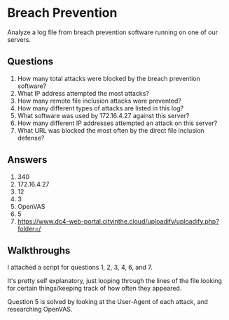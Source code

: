 # Breach Prevention
Analyze a log file from breach prevention software running on one of our servers.

## Questions
1. How many total attacks were blocked by the breach prevention software?
2. What IP address attempted the most attacks?
3. How many remote file inclusion attacks were prevented?
4. How many different types of attacks are listed in this log?
5. What software was used by 172.16.4.27 against this server?
6. How many different IP addresses attempted an attack on this server?
7. What URL was blocked the most often by the direct file inclusion defense?

## Answers
1. 340
2. 172.16.4.27
3. 12
4. 3
5. OpenVAS
6. 5
7. https://www.dc4-web-portal.cityinthe.cloud/uploadify/uploadify.php?folder=/

## Walkthroughs

I attached a script for questions 1, 2, 3, 4, 6, and 7.

It's pretty self explanatory, just looping through the lines of the file looking for certain things/keeping track of how often they appeared.

Question 5 is solved by looking at the User-Agent of each attack, and researching OpenVAS.
